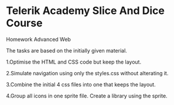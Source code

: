 Telerik Academy
Slice And Dice Course
========================

Homework Advanced Web

The tasks are based on the initially given material.

1.Optimise the HTML and CSS code but keep the layout.

2.Simulate navigation using only the styles.css without alterating it.

3.Combine the initial 4 css files into one that keeps the layout.

4.Group all icons in one sprite file. Create  a library using the sprite.
